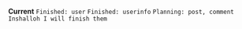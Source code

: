 **Current**
`Finished: user`
`Finished: userinfo`
`Planning: post, comment`
`Inshalloh I will finish them`
